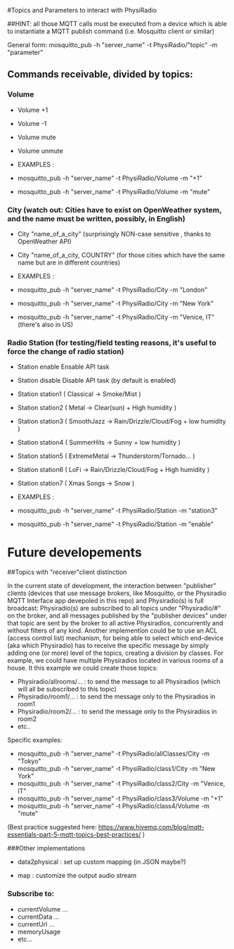 
#Topics and Parameters to interact with PhysiRadio

##HINT: all those MQTT calls must be executed from a device which is able to instantiate a MQTT publish command (i.e. Mosquitto client or similar)

General form:
mosquitto_pub -h "server_name" -t PhysiRadio/"topic" -m "parameter"

## Commands receivable, divided by topics: 
### Volume
- Volume +1
- Volume -1
- Volume mute
- Volume unmute

- EXAMPLES : 
- mosquitto_pub -h "server_name" -t PhysiRadio/Volume -m "+1"
- mosquitto_pub -h "server_name" -t PhysiRadio/Volume -m "mute"

### City (watch out: Cities have to exist on OpenWeather system, and the name must be written, possibly, in English) 
- City "name_of_a_city"  (surprisingly NON-case sensitive , thanks to OpenWeather API)
- City "name_of_a_city, COUNTRY"  (for those cities which have the same name but are in different countries) 

- EXAMPLES : 
- mosquitto_pub -h "server_name" -t PhysiRadio/City -m "London"
- mosquitto_pub -h "server_name" -t PhysiRadio/City -m "New York"
- mosquitto_pub -h "server_name" -t PhysiRadio/City -m "Venice, IT" (there's also in US) 

### Radio Station (for testing/field testing reasons, it's useful to force the change of radio station)  

- Station enable	Ensable API task
- Station disable	Disable API task (by default is enabled)
- Station station1	( Classical -> Smoke/Mist )
- Station station2	( Metal -> Clear(sun) + High humidity )
- Station station3	( SmoothJazz -> Rain/Drizzle/Cloud/Fog  + low humidity )
- Station station4	( SummerHits -> Sunny + low humidity )
- Station station5	( ExtremeMetal -> Thunderstorm/Tornado... )
- Station station6	( LoFi -> Rain/Drizzle/Cloud/Fog  + High humidity )
- Station station7	( Xmas Songs -> Snow )

- EXAMPLES : 
- mosquitto_pub -h "server_name" -t PhysiRadio/Station -m "station3"
- mosquitto_pub -h "server_name" -t PhysiRadio/Station -m "enable"


# Future developements

##Topics with "receiver"client distinction

In the current state of development, the interaction between "publisher" clients (devices that use message brokers, like Mosquitto, or the Physiradio MQTT Interface app devepoled in this repo) and Physiradio(s) is full broadcast: Physiradio(s) are subscribed to all topics under "Physiradio/#" on the broker, and all messages published by the "publisher devices" under that topic are sent by the broker to all active Physiradios, concurrently and without filters of any kind. 
Another implemention could be to use an ACL (access control list) mechanism, for being able to select which end-device (aka which Physiradio) has to receive the specific message by simply adding one (or more) level of the topics, creating a division by classes. 
For example, we could have multiple Physiradios located in various rooms of a house. It this example we could create those topics:

- Physiradio/allrooms/... : to send the message to all Physiradios (which will all be subscribed to this topic) 
- Physiradio/room1/...	  : to send the message only to the Physiradios in room1	
- Physiradio/room2/...	  : to send the message only to the Physiradios in room2
- etc..

Specific examples: 
- mosquitto_pub -h "server_name" -t PhysiRadio/allClasses/City -m "Tokyo"
- mosquitto_pub -h "server_name" -t PhysiRadio/class1/City -m "New York"
- mosquitto_pub -h "server_name" -t PhysiRadio/class2/City -m "Venice, IT" 
- mosquitto_pub -h "server_name" -t PhysiRadio/class3/Volume -m "+1"
- mosquitto_pub -h "server_name" -t PhysiRadio/class4/Volume -m "mute"

(Best practice suggested here:  https://www.hivemq.com/blog/mqtt-essentials-part-5-mqtt-topics-best-practices/ )

###Other implementations

- data2physical <json> : set up custom mapping (in JSON maybe?)

- map <data> <urlstream> : customize the output audio stream 
    
### Subscribe to: 

- currentVolume ...
- currentData ...
- currentUrl ...
- memoryUsage
- etc... 


